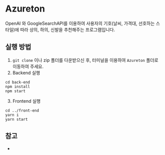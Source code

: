 # Azureton

OpenAI 와 GoogleSearchAPI를 이용하여 사용자의 기호(날씨, 가격대, 선호하는 스타일)에 따라 상의, 하의, 신발을 추천해주는 프로그램입니다.

## 실행 방법

1. `git clone` 이나 zip 폴더를 다운받으신 후, 터미널을 이용하여 `Azureton` 폴더로 이동하여 주세요.
2. Backend 실행
```
cd back-end
npm install
npm start
```

3. Frontend 실행
```
cd ../front-end
yarn i
yarn start
```

## 참고
* 

